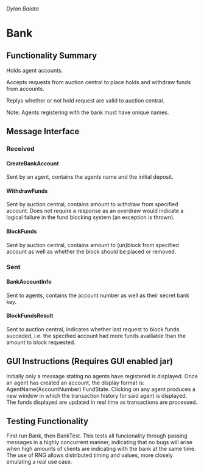 ###### Dylan Balata
# Bank 

## Functionality Summary
Holds agent accounts. 

Accepts requests from auction central to place holds and withdraw funds from accounts.

Replys whether or not hold request are valid to auction central.

Note: Agents registering with the bank must have unique names.
  
## Message Interface

### Received
#### CreateBankAccount
Sent by an agent, contains the agents name and the initial deposit.
#### WithdrawFunds
Sent by auction central, contains amount to withdraw from specified account. Does not require a response
as an overdraw would indicate a logical failure in the fund blocking system (an exception is thrown).
#### BlockFunds
Sent by auction central, contains amount to (un)block from specified account
as well as whether the block should be placed or removed.

### Sent
#### BankAccountInfo
Sent to agents, contains the account number as well as their secret bank key.
#### BlockFundsResult
Sent to auction central, indicates whether last request to block funds succeded, i.e.
the specified account had more funds availiable than the amount to block requested.

## GUI Instructions (Requires GUI enabled jar)
Initially only a message stating no agents have registered is displayed.
Once an agent has created an account, the display format is: AgentName(AccountNumber) FundState. 
Clicking on any agent produces a new window in which the transaction history for said agent is displayed.
The funds displayed are updated in real time as transactions are processed.

## Testing Functionality
First run Bank, then BankTest. This tests all funcionality through passing messages in a highly
concurrent manner, indicating that no bugs will arise when high amounts of clients are indicating
with the bank at the same time. The use of RNG allows distributed timing and values, more closely emulating
a real use case.
